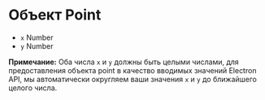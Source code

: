 # Объект Point

* `x` Number
* `y` Number

**Примечание:** Оба числа `x` и `y` должны быть целыми числами, для предоставления объекта point в качество вводимых значений Electron API, мы автоматически округляем ваши значения `x` и `y` до ближайшего целого числа.